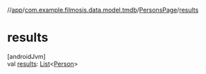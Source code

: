 //[app](../../../index.md)/[com.example.filmosis.data.model.tmdb](../index.md)/[PersonsPage](index.md)/[results](results.md)

# results

[androidJvm]\
val [results](results.md): [List](https://kotlinlang.org/api/latest/jvm/stdlib/kotlin.collections/-list/index.html)&lt;[Person](../-person/index.md)&gt;

